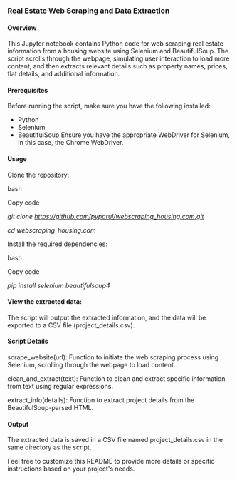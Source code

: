 ### Real Estate Web Scraping and Data Extraction

#### Overview

This Jupyter notebook contains Python code for web scraping real estate information from a housing website using Selenium and BeautifulSoup. The script scrolls through the webpage, simulating user interaction to load more content, and then extracts relevant details such as property names, prices, flat details, and additional information.

#### Prerequisites
Before running the script, make sure you have the following installed:

- Python
- Selenium
- BeautifulSoup
Ensure you have the appropriate WebDriver for Selenium, in this case, the Chrome WebDriver.

#### Usage
Clone the repository:

bash

Copy code

*git clone https://github.com/pyparul/webscraping_housing.com.git*

*cd webscraping_housing.com*

Install the required dependencies:

bash

Copy code

*pip install selenium beautifulsoup4*

#### View the extracted data:

The script will output the extracted information, and the data will be exported to a CSV file (project_details.csv).

#### Script Details

scrape_website(url): Function to initiate the web scraping process using Selenium, scrolling through the webpage to load content.

clean_and_extract(text): Function to clean and extract specific information from text using regular expressions.

extract_info(details): Function to extract project details from the BeautifulSoup-parsed HTML.

#### Output

The extracted data is saved in a CSV file named project_details.csv in the same directory as the script.

Feel free to customize this README to provide more details or specific instructions based on your project's needs.






